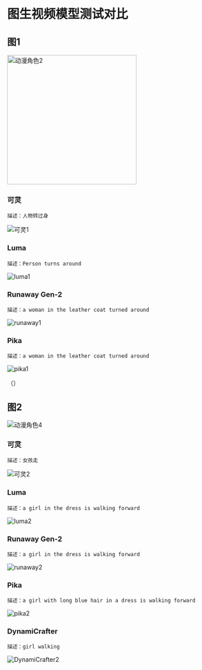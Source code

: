 # 图生视频模型测试对比

## 图1

<img src="https://github.com/user-attachments/assets/a24bc904-c947-442f-8d3c-5e8d3a05aa82" alt="动漫角色2" width="300" />

### 可灵

```
描述：人物转过身
```

![可灵1](https://github.com/user-attachments/assets/b5899913-fe95-4eaf-9d70-f7d3b5a3ff2a)

### Luma

```
描述：Person turns around
```

![luma1](https://github.com/user-attachments/assets/42737efc-0fbe-479e-85bd-91fce169ae0d)

### Runaway Gen-2

```
描述：a woman in the leather coat turned around
```

![runaway1](https://github.com/user-attachments/assets/ecd12bb6-8f83-474f-a06d-40953c43128a)

### Pika

```
描述：a woman in the leather coat turned around
```

![pika1](https://github.com/user-attachments/assets/03f533ff-447b-4101-a5c8-758e0d0d6d8d)

（）

## 图2

![动漫角色4](https://github.com/user-attachments/assets/d2262f41-0df4-4c14-8288-f76e6b093072)

### 可灵

```
描述：女孩走
```

![可灵2](https://github.com/user-attachments/assets/fe565ea4-e956-40c1-b248-098101fd0af2)

### Luma

```
描述：a girl in the dress is walking forward
```

![luma2](https://github.com/user-attachments/assets/c0c58a01-29be-4f7d-9dbb-2788c77c18d8)

### Runaway Gen-2

```
描述：a girl in the dress is walking forward
```

![runaway2](https://github.com/user-attachments/assets/e3df4d07-f1f5-4e3d-9354-5c87af2ead11)

### Pika

```
描述：a girl with long blue hair in a dress is walking forward
```

![pika2](https://github.com/user-attachments/assets/cca31993-15a0-4493-9dfe-f0ef92f3abd7)

### DynamiCrafter

```
描述：girl walking
```

![DynamiCrafter2](https://github.com/user-attachments/assets/a5d69f38-225f-4447-a52b-68c7103415f8)
